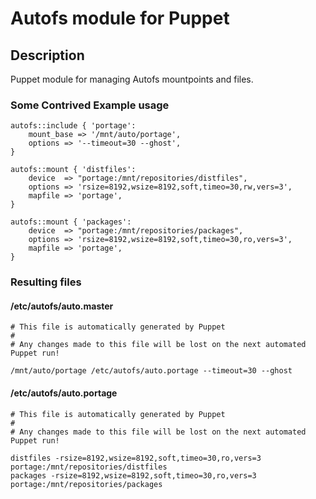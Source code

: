 # Autofs module for Puppet

## Description
Puppet module for managing Autofs mountpoints and files.

### Some Contrived Example usage

 	autofs::include	{ 'portage':
		mount_base => '/mnt/auto/portage',
		options => '--timeout=30 --ghost',
	}
	
	autofs::mount { 'distfiles':
		device  => "portage:/mnt/repositories/distfiles",
		options => 'rsize=8192,wsize=8192,soft,timeo=30,rw,vers=3',
		mapfile => 'portage',
	}
	
	autofs::mount { 'packages':
		device  => "portage:/mnt/repositories/packages",
		options => 'rsize=8192,wsize=8192,soft,timeo=30,ro,vers=3',
		mapfile => 'portage',
	}
	
### Resulting files

#### /etc/autofs/auto.master

    # This file is automatically generated by Puppet
	#
	# Any changes made to this file will be lost on the next automated Puppet run!
	
	/mnt/auto/portage /etc/autofs/auto.portage --timeout=30 --ghost

#### /etc/autofs/auto.portage

	# This file is automatically generated by Puppet
	#
	# Any changes made to this file will be lost on the next automated Puppet run!
	
	distfiles -rsize=8192,wsize=8192,soft,timeo=30,ro,vers=3 portage:/mnt/repositories/distfiles
	packages -rsize=8192,wsize=8192,soft,timeo=30,ro,vers=3 portage:/mnt/repositories/packages
